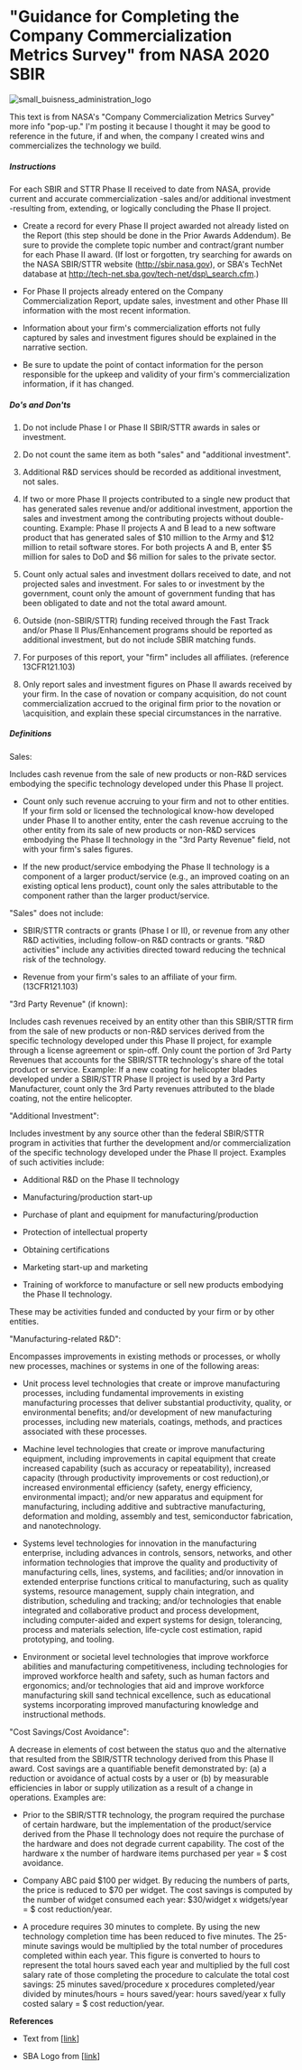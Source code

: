 # "Guidance for Completing the Company Commercialization Metrics Survey" from NASA 2020 SBIR

![small_buisness_administration_logo](small_buisness_administration_logo.png)

This text is from NASA's "Company Commercialization Metrics Survey" more info "pop-up." I'm posting it because I thought it may be good to reference in the future, if and when, the company I created wins and commercializes the technology we build.

##### **Instructions**

For each SBIR and STTR Phase II received to date from NASA, provide current and accurate commercialization -sales and/or additional investment -resulting from, extending, or logically concluding the Phase II project.

-   Create a record for every Phase II project awarded not already listed on the Report (this step should be done in the Prior Awards Addendum). Be sure to provide the complete topic number and contract/grant number for each Phase II award. (If lost or forgotten, try searching for awards on the NASA SBIR/STTR website (http://sbir.nasa.gov), or SBA's TechNet database at http://tech-net.sba.gov/tech-net/dsp\_search.cfm.)
    
-   For Phase II projects already entered on the Company Commercialization Report, update sales, investment and other Phase III information with the most recent information.
    
-   Information about your firm's commercialization efforts not fully captured by sales and investment figures should be explained in the narrative section.
    
-   Be sure to update the point of contact information for the person responsible for the upkeep and validity of your firm's commercialization information, if it has changed.
    

##### **Do's and Don'ts**

1.  Do not include Phase I or Phase II SBIR/STTR awards in sales or investment.
    
2.  Do not count the same item as both "sales" and "additional investment".
    
3.  Additional R&D services should be recorded as additional investment, not sales.
    
4.  If two or more Phase II projects contributed to a single new product that has generated sales revenue and/or additional investment, apportion the sales and investment among the contributing projects without double-counting. Example: Phase II projects A and B lead to a new software product that has generated sales of $10 million to the Army and $12 million to retail software stores. For both projects A and B, enter $5 million for sales to DoD and $6 million for sales to the private sector.
    
5.  Count only actual sales and investment dollars received to date, and not projected sales and investment. For sales to or investment by the government, count only the amount of government funding that has been obligated to date and not the total award amount.
    
6.  Outside (non-SBIR/STTR) funding received through the Fast Track and/or Phase II Plus/Enhancement programs should be reported as additional investment, but do not include SBIR matching funds.
    
7.  For purposes of this report, your "firm" includes all affiliates. (reference 13CFR121.103)
    
8.  Only report sales and investment figures on Phase II awards received by your firm. In the case of novation or company acquisition, do not count commercialization accrued to the original firm prior to the novation or \\acquisition, and explain these special circumstances in the narrative.
    

##### **Definitions**

Sales:

Includes cash revenue from the sale of new products or non-R&D services embodying the specific technology developed under this Phase II project.

-   Count only such revenue accruing to your firm and not to other entities. If your firm sold or licensed the technological know-how developed under Phase II to another entity, enter the cash revenue accruing to the other entity from its sale of new products or non-R&D services embodying the Phase II technology in the "3rd Party Revenue" field, not with your firm's sales figures.
    
-   If the new product/service embodying the Phase II technology is a component of a larger product/service (e.g., an improved coating on an existing optical lens product), count only the sales attributable to the component rather than the larger product/service.
    

"Sales" does not include:

-   SBIR/STTR contracts or grants (Phase I or II), or revenue from any other R&D activities, including follow-on R&D contracts or grants. "R&D activities" include any activities directed toward reducing the technical risk of the technology.
    
-   Revenue from your firm's sales to an affiliate of your firm. (13CFR121.103)
    

"3rd Party Revenue" (if known):

Includes cash revenues received by an entity other than this SBIR/STTR firm from the sale of new products or non-R&D services derived from the specific technology developed under this Phase II project, for example through a license agreement or spin-off. Only count the portion of 3rd Party Revenues that accounts for the SBIR/STTR technology's share of the total product or service. Example: If a new coating for helicopter blades developed under a SBIR/STTR Phase II project is used by a 3rd Party Manufacturer, count only the 3rd Party revenues attributed to the blade coating, not the entire helicopter.

"Additional Investment":

Includes investment by any source other than the federal SBIR/STTR program in activities that further the development and/or commercialization of the specific technology developed under the Phase II project. Examples of such activities include:

-   Additional R&D on the Phase II technology
    
-   Manufacturing/production start-up
    
-   Purchase of plant and equipment for manufacturing/production
    
-   Protection of intellectual property
    
-   Obtaining certifications
    
-   Marketing start-up and marketing
    
-   Training of workforce to manufacture or sell new products embodying the Phase II technology.
    

These may be activities funded and conducted by your firm or by other entities.

"Manufacturing-related R&D":

Encompasses improvements in existing methods or processes, or wholly new processes, machines or systems in one of the following areas:

-   Unit process level technologies that create or improve manufacturing processes, including fundamental improvements in existing manufacturing processes that deliver substantial productivity, quality, or environmental benefits; and/or development of new manufacturing processes, including new materials, coatings, methods, and practices associated with these processes.
    
-   Machine level technologies that create or improve manufacturing equipment, including improvements in capital equipment that create increased capability (such as accuracy or repeatability), increased capacity (through productivity improvements or cost reduction),or increased environmental efficiency (safety, energy efficiency, environmental impact); and/or new apparatus and equipment for manufacturing, including additive and subtractive manufacturing, deformation and molding, assembly and test, semiconductor fabrication, and nanotechnology.
    
-   Systems level technologies for innovation in the manufacturing enterprise, including advances in controls, sensors, networks, and other information technologies that improve the quality and productivity of manufacturing cells, lines, systems, and facilities; and/or innovation in extended enterprise functions critical to manufacturing, such as quality systems, resource management, supply chain integration, and distribution, scheduling and tracking; and/or technologies that enable integrated and collaborative product and process development, including computer-aided and expert systems for design, tolerancing, process and materials selection, life-cycle cost estimation, rapid prototyping, and tooling.
    
-   Environment or societal level technologies that improve workforce abilities and manufacturing competitiveness, including technologies for improved workforce health and safety, such as human factors and ergonomics; and/or technologies that aid and improve workforce manufacturing skill sand technical excellence, such as educational systems incorporating improved manufacturing knowledge and instructional methods.
    

"Cost Savings/Cost Avoidance":

A decrease in elements of cost between the status quo and the alternative that resulted from the SBIR/STTR technology derived from this Phase II award. Cost savings are a quantifiable benefit demonstrated by: (a) a reduction or avoidance of actual costs by a user or (b) by measurable efficiencies in labor or supply utilization as a result of a change in operations. Examples are:

-   Prior to the SBIR/STTR technology, the program required the purchase of certain hardware, but the implementation of the product/service derived from the Phase II technology does not require the purchase of the hardware and does not degrade current capability. The cost of the hardware x the number of hardware items purchased per year = $ cost avoidance.
    
-   Company ABC paid $100 per widget. By reducing the numbers of parts, the price is reduced to $70 per widget. The cost savings is computed by the number of widget consumed each year: $30/widget x widgets/year = $ cost reduction/year.
    
-   A procedure requires 30 minutes to complete. By using the new technology completion time has been reduced to five minutes. The 25-minute savings would be multiplied by the total number of procedures completed within each year. This figure is converted to hours to represent the total hours saved each year and multiplied by the full cost salary rate of those completing the procedure to calculate the total cost savings: 25 minutes saved/procedure x procedures completed/year divided by minutes/hours = hours saved/year: hours saved/year x fully costed salary = $ cost reduction/year.
    

**References**

-   Text from [[link](http://sbir.gsfc.nasa.gov/)\]
    
-   SBA Logo from [[link](http://www.sba.gov/brand/visual-identity/logo/)\]